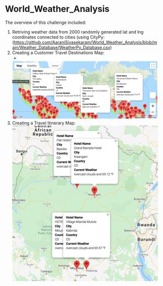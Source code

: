 # World_Weather_Analysis

The overview of this challenge included: 
1. Retriving weather data from 2000 randomly generated lat and lng coordinates connected to cities (using CityPy: (https://github.com/AaraniSivasekaram/World_Weather_Analysis/blob/main/Weather_Database/WeatherPy_Database.csv)
2. Creating a Customer Travel Destinations Map: ![WeatherPy_Vacation_map](https://github.com/AaraniSivasekaram/World_Weather_Analysis/blob/main/Vacation_Search/WeatherPy_Vacation_map.png)
3. Creating a Travel Itinerary Map: ![WeatherPy_Travel_map_markers](https://github.com/AaraniSivasekaram/World_Weather_Analysis/blob/main/Vacation_Itinerary/WeatherPy_Travel_map_markers.png)
